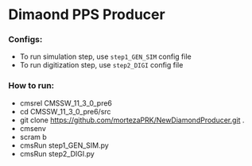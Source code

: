 # Dimaond PPS Producer

### Configs:
* To run simulation step, use `step1_GEN_SIM` config file
* To run digitization step, use `step2_DIGI` config file


### How to run:
- cmsrel CMSSW_11_3_0_pre6
- cd CMSSW_11_3_0_pre6/src
- git clone https://github.com/mortezaPRK/NewDiamondProducer.git .
- cmsenv
- scram b
- cmsRun step1_GEN_SIM.py
- cmsRun step2_DIGI.py

